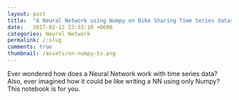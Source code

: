 ```yaml
---
layout: post
title:  "A Neural Network using Numpy on Bike Sharing Time Series dataset"
date:   2017-02-12 23:33:10 +0600
categories: Neural Network
permalink: /:slug
comments: true
thumbnail: /assets/nn-numpy-ts.png
---
```

Ever wondered how does a Neural Network work with time series data? Also, ever imagined how it could be like writing a NN using only Numpy? This notebook is for you.

<iframe style="display: none;" src="redir.html?https://raw.githubusercontent.com/tsaqib/ml-playground/master/bike-sharing/bike-sharing.html"></iframe>

